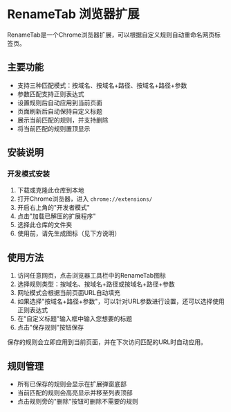 # RenameTab 浏览器扩展

RenameTab是一个Chrome浏览器扩展，可以根据自定义规则自动重命名网页标签页。

## 主要功能

- 支持三种匹配模式：按域名、按域名+路径、按域名+路径+参数
- 参数匹配支持正则表达式
- 设置规则后自动应用到当前页面
- 页面刷新后自动保持自定义标题
- 展示当前匹配的规则，并支持删除
- 将当前匹配的规则置顶显示

## 安装说明

### 开发模式安装
1. 下载或克隆此仓库到本地
2. 打开Chrome浏览器，进入 `chrome://extensions/`
3. 开启右上角的"开发者模式"
4. 点击"加载已解压的扩展程序"
5. 选择此仓库的文件夹
6. 使用前，请先生成图标（见下方说明）

## 使用方法

1. 访问任意网页，点击浏览器工具栏中的RenameTab图标
2. 选择规则类型：按域名、按域名+路径或按域名+路径+参数
3. 网址模式会根据当前页面URL自动填充
4. 如果选择"按域名+路径+参数"，可以针对URL参数进行设置，还可以选择使用正则表达式
5. 在"自定义标题"输入框中输入您想要的标题
6. 点击"保存规则"按钮保存

保存的规则会立即应用到当前页面，并在下次访问匹配的URL时自动应用。

## 规则管理

- 所有已保存的规则会显示在扩展弹窗底部
- 当前匹配的规则会高亮显示并移至列表顶部
- 点击规则旁的"删除"按钮可删除不需要的规则 